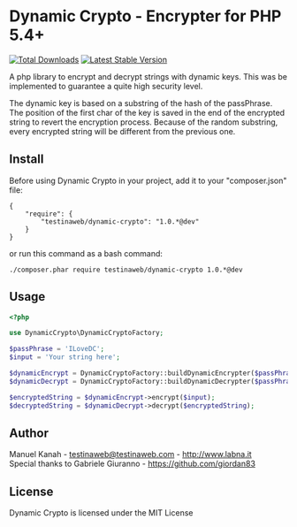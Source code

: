 Dynamic Crypto - Encrypter for PHP 5.4+
=======================================

[![Total Downloads](https://poser.pugx.org/testinaweb/dynamic-crypto/downloads.svg)](https://packagist.org/packages/testinaweb/dynamic-crypto)
[![Latest Stable Version](https://poser.pugx.org/testinaweb/dynamic-crypto/v/stable.svg)](https://packagist.org/packages/testinaweb/dynamic-crypto)

A php library to encrypt and decrypt strings with dynamic keys.
This was be implemented to guarantee a quite high security level.

The dynamic key is based on a substring of the hash of the passPhrase.
The position of the first char of the key is saved in the end of the encrypted string to revert the encryption process.
Because of the random substring, every encrypted string will be different from the previous one. 

Install
-------

Before using Dynamic Crypto in your project, add it to your "composer.json" file:

```
{
    "require": {
        "testinaweb/dynamic-crypto": "1.0.*@dev"
    }
}
```

or run this command as a bash command:

```
./composer.phar require testinaweb/dynamic-crypto 1.0.*@dev
```

Usage
-----

```php
<?php

use DynamicCrypto\DynamicCryptoFactory;

$passPhrase = 'ILoveDC';
$input = 'Your string here';

$dynamicEncrypt = DynamicCryptoFactory::buildDynamicEncrypter($passPhrase);
$dynamicDecrypt = DynamicCryptoFactory::buildDynamicDecrypter($passPhrase);

$encryptedString = $dynamicEncrypt->encrypt($input);
$decryptedString = $dynamicDecrypt->decrypt($encryptedString);
```

Author
------

Manuel Kanah - <testinaweb@testinaweb.com> - <http://www.labna.it><br />
Special thanks to Gabriele Giuranno - <https://github.com/giordan83>

License
-------

Dynamic Crypto is licensed under the MIT License
